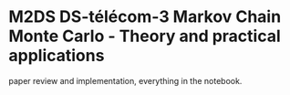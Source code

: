 # M2DS DS-télécom-3 Markov Chain Monte Carlo - Theory and practical applications

paper review and implementation, everything in the notebook.
